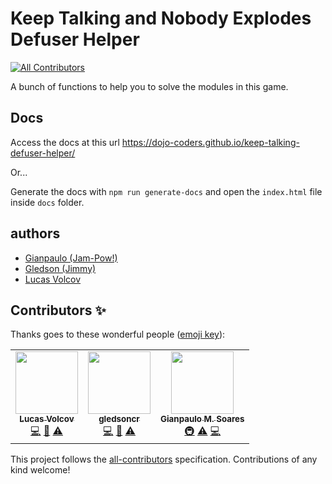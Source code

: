 # Keep Talking and Nobody Explodes Defuser Helper
<!-- ALL-CONTRIBUTORS-BADGE:START - Do not remove or modify this section -->
[![All Contributors](https://img.shields.io/badge/all_contributors-3-orange.svg?style=flat-square)](#contributors-)
<!-- ALL-CONTRIBUTORS-BADGE:END -->

A bunch of functions to help you to solve the modules in this game.

## Docs

Access the docs at this url https://dojo-coders.github.io/keep-talking-defuser-helper/

Or...

Generate the docs with `npm run generate-docs` and open the `index.html` file
inside `docs` folder.

## authors

- [Gianpaulo (Jam-Pow!)](@jampow)
- [Gledson (Jimmy)](@gledsoncr)
- [Lucas Volcov](@lvolcov)

## Contributors ✨

Thanks goes to these wonderful people ([emoji key](https://allcontributors.org/docs/en/emoji-key)):

<!-- ALL-CONTRIBUTORS-LIST:START - Do not remove or modify this section -->
<!-- prettier-ignore-start -->
<!-- markdownlint-disable -->
<table>
  <tr>
    <td align="center"><a href="https://github.com/lvolcov"><img src="https://avatars0.githubusercontent.com/u/68405591?v=4?s=100" width="100px;" alt=""/><br /><sub><b>Lucas Volcov</b></sub></a><br /><a href="https://github.com/dojo-coders/keep-talking-defuser-helper/commits?author=lvolcov" title="Code">💻</a> <a href="https://github.com/dojo-coders/keep-talking-defuser-helper/commits?author=lvolcov" title="Documentation">📖</a> <a href="https://github.com/dojo-coders/keep-talking-defuser-helper/commits?author=lvolcov" title="Tests">⚠️</a></td>
    <td align="center"><a href="https://github.com/gledsoncr"><img src="https://avatars3.githubusercontent.com/u/65854209?v=4?s=100" width="100px;" alt=""/><br /><sub><b>gledsoncr</b></sub></a><br /><a href="https://github.com/dojo-coders/keep-talking-defuser-helper/commits?author=gledsoncr" title="Code">💻</a> <a href="https://github.com/dojo-coders/keep-talking-defuser-helper/commits?author=gledsoncr" title="Documentation">📖</a> <a href="https://github.com/dojo-coders/keep-talking-defuser-helper/commits?author=gledsoncr" title="Tests">⚠️</a></td>
    <td align="center"><a href="https://github.com/jampow"><img src="https://avatars0.githubusercontent.com/u/40963?v=4?s=100" width="100px;" alt=""/><br /><sub><b>Gianpaulo M. Soares</b></sub></a><br /><a href="#infra-jampow" title="Infrastructure (Hosting, Build-Tools, etc)">🚇</a> <a href="https://github.com/dojo-coders/keep-talking-defuser-helper/commits?author=jampow" title="Tests">⚠️</a> <a href="https://github.com/dojo-coders/keep-talking-defuser-helper/commits?author=jampow" title="Code">💻</a></td>
  </tr>
</table>

<!-- markdownlint-restore -->
<!-- prettier-ignore-end -->

<!-- ALL-CONTRIBUTORS-LIST:END -->

This project follows the [all-contributors](https://github.com/all-contributors/all-contributors) specification. Contributions of any kind welcome!
